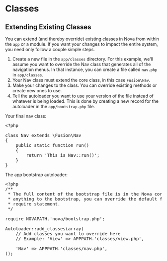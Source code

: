 # Classes

## Extending Existing Classes

You can extend (and thereby override) existing classes in Nova from within the `app` or a module. If you want your changes to impact the entire system, you need only follow a couple simple steps.

1. Create a new file in the `app/classes` directory. For this example, we'll assume you want to override the Nav class that generates all of the navigation menus. In that instance, you can create a file called `nav.php` in `app/classes`.
2. Your Nav class must extend the core class, in this case `Fusion\Nav`.
3. Make your changes to the class. You can override existing methods or create new ones to use.
4. Tell the autoloader you want to use your version of the file instead of whatever is being loaded. This is done by creating a new record for the autoloader in the `app/bootstrap.php` file.

Your final nav class:

<pre>&lt;?php

class Nav extends \Fusion\Nav
{
	public static function run()
	{
		return 'This is Nav::run()';
	}
}</pre>

The app bootstrap autoloader:

<pre>&lt;?php
/**
 * The full content of the bootstrap file is in the Nova core. If you need to do
 * anything to the bootstrap, you can override the default from here after the 
 * require statement.
 */

require NOVAPATH.'nova/bootstrap.php';

Autoloader::add_classes(array(
	// Add classes you want to override here
	// Example: 'View' => APPPATH.'classes/view.php',

	'Nav' => APPPATH.'classes/nav.php',
));</pre>
